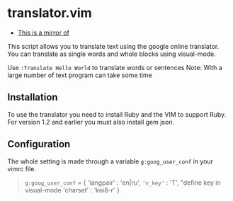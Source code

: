translator.vim
============

* [This is a mirror of](http://www.vim.org/scripts/script.php?script_id=3404)

This script allows you to translate text using the google online translator.
You can translate as single words and whole blocks using visual-mode.

Use `:Translate Hello World` to translate words or sentences
Note: With a large number of text program can take some time

Installation
------------

To use the translator you need to install Ruby and the VIM to support Ruby.
For version 1.2 and earlier you must also install gem json.

Configuration
-------------

The whole setting is made through a variable `g:goog_user_conf` in your vimrc file.

> `g:goog_user_conf` = {
    'langpair' : 'en|ru',
   `'v_key'` : 'T', "define key in visual-mode
    'charset' : 'koi8-r'
  }

